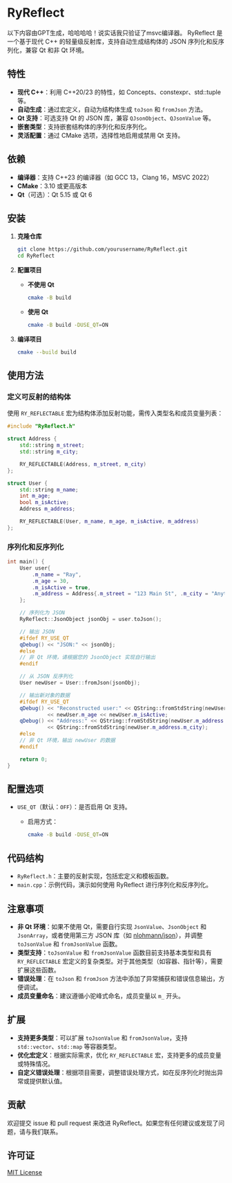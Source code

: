 ﻿# RyReflect
以下内容由GPT生成，哈哈哈哈！说实话我只验证了msvc编译器。
RyReflect 是一个基于现代 C++ 的轻量级反射库，支持自动生成结构体的 JSON 序列化和反序列化，兼容 Qt 和非 Qt 环境。

## 特性

- **现代 C++**：利用 C++20/23 的特性，如 Concepts、constexpr、std::tuple 等。
- **自动生成**：通过宏定义，自动为结构体生成 `toJson` 和 `fromJson` 方法。
- **Qt 支持**：可选支持 Qt 的 JSON 库，兼容 `QJsonObject`、`QJsonValue` 等。
- **嵌套类型**：支持嵌套结构体的序列化和反序列化。
- **灵活配置**：通过 CMake 选项，选择性地启用或禁用 Qt 支持。

## 依赖

- **编译器**：支持 C++23 的编译器（如 GCC 13，Clang 16，MSVC 2022）
- **CMake**：3.10 或更高版本
- **Qt**（可选）：Qt 5.15 或 Qt 6

## 安装

1. **克隆仓库**

   ```bash
   git clone https://github.com/yourusername/RyReflect.git
   cd RyReflect
   ```

2. **配置项目**

   - **不使用 Qt**

     ```bash
     cmake -B build
     ```

   - **使用 Qt**

     ```bash
     cmake -B build -DUSE_QT=ON
     ```

3. **编译项目**

   ```bash
   cmake --build build
   ```

## 使用方法

### 定义可反射的结构体

使用 `RY_REFLECTABLE` 宏为结构体添加反射功能，需传入类型名和成员变量列表：

```cpp
#include "RyReflect.h"

struct Address {
    std::string m_street;
    std::string m_city;

    RY_REFLECTABLE(Address, m_street, m_city)
};

struct User {
    std::string m_name;
    int m_age;
    bool m_isActive;
    Address m_address;

    RY_REFLECTABLE(User, m_name, m_age, m_isActive, m_address)
};
```

### 序列化和反序列化

```cpp
int main() {
    User user{
        .m_name = "Ray",
        .m_age = 30,
        .m_isActive = true,
        .m_address = Address{.m_street = "123 Main St", .m_city = "Anytown"}
    };

    // 序列化为 JSON
    RyReflect::JsonObject jsonObj = user.toJson();

    // 输出 JSON
    #ifdef RY_USE_QT
    qDebug() << "JSON:" << jsonObj;
    #else
    // 非 Qt 环境，请根据您的 JsonObject 实现自行输出
    #endif

    // 从 JSON 反序列化
    User newUser = User::fromJson(jsonObj);

    // 输出新对象的数据
    #ifdef RY_USE_QT
    qDebug() << "Reconstructed user:" << QString::fromStdString(newUser.m_name)
             << newUser.m_age << newUser.m_isActive;
    qDebug() << "Address:" << QString::fromStdString(newUser.m_address.m_street)
             << QString::fromStdString(newUser.m_address.m_city);
    #else
    // 非 Qt 环境，输出 newUser 的数据
    #endif

    return 0;
}
```

## 配置选项

- `USE_QT`（默认：`OFF`）：是否启用 Qt 支持。

  - 启用方式：

    ```bash
    cmake -B build -DUSE_QT=ON
    ```

## 代码结构

- `RyReflect.h`：主要的反射实现，包括宏定义和模板函数。
- `main.cpp`：示例代码，演示如何使用 RyReflect 进行序列化和反序列化。

## 注意事项

- **非 Qt 环境**：如果不使用 Qt，需要自行实现 `JsonValue`、`JsonObject` 和 `JsonArray`，或者使用第三方 JSON 库（如 [nlohmann/json](https://github.com/nlohmann/json)），并调整 `toJsonValue` 和 `fromJsonValue` 函数。
- **类型支持**：`toJsonValue` 和 `fromJsonValue` 函数目前支持基本类型和具有 `RY_REFLECTABLE` 宏定义的复杂类型。对于其他类型（如容器、指针等），需要扩展这些函数。
- **错误处理**：在 `toJson` 和 `fromJson` 方法中添加了异常捕获和错误信息输出，方便调试。
- **成员变量命名**：建议遵循小驼峰式命名，成员变量以 `m_` 开头。

## 扩展

- **支持更多类型**：可以扩展 `toJsonValue` 和 `fromJsonValue`，支持 `std::vector`、`std::map` 等容器类型。
- **优化宏定义**：根据实际需求，优化 `RY_REFLECTABLE` 宏，支持更多的成员变量或特殊情况。
- **自定义错误处理**：根据项目需要，调整错误处理方式，如在反序列化时抛出异常或提供默认值。

## 贡献

欢迎提交 issue 和 pull request 来改进 RyReflect。如果您有任何建议或发现了问题，请与我们联系。

## 许可证

[MIT License](LICENSE)
